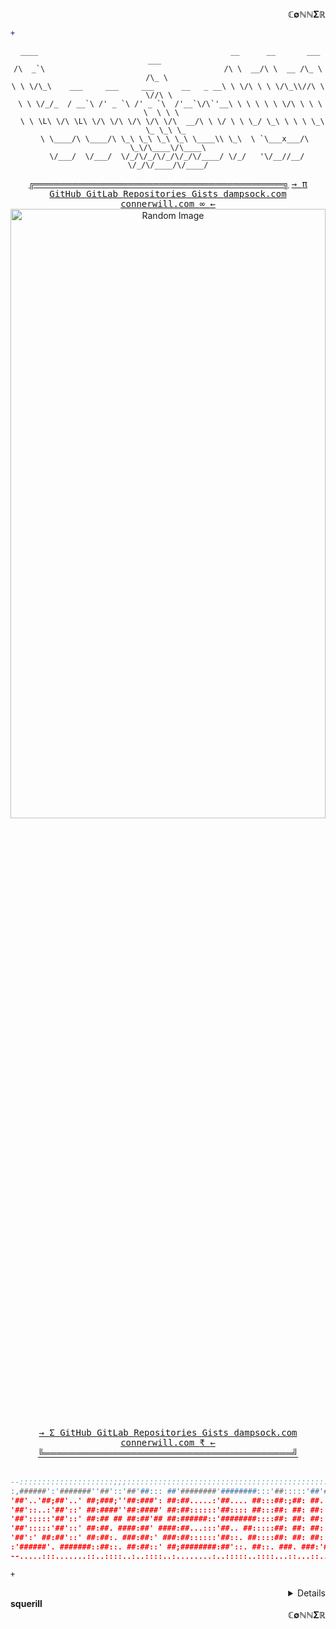 <div align="center">
<div align="right"> 
 <sample>
  <b>&Copf;&empty;&Nopf;&Nopf;&Sigma;&Ropf;</b>
 </sample>
</div>
<div align="right">
  
```diff
+                                                                                                   
```
</div>
<div align="center">
 
```pwsh
 ____                                           __      __       ___    ___      
/\  _`\                                        /\ \  __/\ \  __ /\_ \  /\_ \     
\ \ \/\_\    ___     ___     ___      __   _ __\ \ \/\ \ \ \/\_\\//\ \ \//\ \    
 \ \ \/_/_  / __`\ /' _ `\ /' _ `\  /'__`\/\`'__\ \ \ \ \ \ \/\ \ \ \ \  \ \ \   
  \ \ \L\ \/\ \L\ \/\ \/\ \/\ \/\ \/\  __/\ \ \/ \ \ \_/ \_\ \ \ \ \_\ \_ \_\ \_ 
   \ \____/\ \____/\ \_\ \_\ \_\ \_\ \____\\ \_\  \ `\___x___/\ \_\/\____\/\____\
    \/___/  \/___/  \/_/\/_/\/_/\/_/\/____/ \/_/   '\/__//__/  \/_/\/____/\/____/
```
</div>
<div align="center">
 <span>
  <sample>
   <b><a href="https://connerwill.com">╔════════════════════════════════════════╗</a></b>
  </sample>
  <kbd>
   <a href="https://connerwill.com"><kbd>→ <kbd> π </kbd></kbd></a>
   <a href="https://github.com/ConnerWill"><kbd> GitHub </kbd></a>
   <a href="https://gitlab.com/ConnerWill"><kbd> GitLab </kbd></a>
   <a href="https://github.com/ConnerWill?tab=repositories"><kbd> Repositories </kbd></a>
   <a href="https://gist.github.com/ConnerWill"><kbd> Gists </kbd></a>
   <a href="https://dampsock.com"><kbd> dampsock.com </kbd></a>
   <a href="https://connerwill.com"><kbd> connerwill.com </kbd></a>
   <a href="https://connerwill.com"><kbd><kbd> &infin; </kbd> ← </kbd></a>
  </kbd>
 </span>
<div align="center">
 <img src="https://bingimages.herokuapp.com/unsplash1" alt="Random Image" width="100%" height="50%">
</div>
<div align="center">
 <span> 
  <kbd>
   <a href="https://connerwill.com"><kbd>→ <kbd> Σ </kbd></kbd></a>
   <a href="https://github.com/ConnerWill"><kbd> GitHub </kbd></a>
   <a href="https://gitlab.com/ConnerWill"><kbd> GitLab </kbd></a>
   <a href="https://github.com/ConnerWill?tab=repositories"><kbd> Repositories </kbd></a>
   <a href="https://gist.github.com/ConnerWill"><kbd> Gists </kbd></a>
   <a href="https://dampsock.com"><kbd> dampsock.com </kbd></a>
   <a href="https://connerwill.com"><kbd> connerwill.com </kbd></a>
   <a href="https://connerwill.com"><kbd><kbd> ₹ </kbd> ← </kbd></a>
  </kbd>
  <sample>
   <b><a href="https://connerwill.com">╚════════════════════════════════════════╝</a></b>
  </sample>
 </span>
<br><br>
</div>
</div>
<div align="center">
 
 ```lua
 --:::::::::::::::::::::;;;:::::::::::::::::::::::::::::::::::::::::::::::::::::::::::::::::::
 :,######':'#######''##'::'##'##::: ##'########'########:::'##:::::'##'####;##':::::'##';;::::
 '##'..'##;##'..' ##;###;''##:###': ##:##.....:'##.... ##:::##:;##: ##. ##::##':::::'##'::::::
 '##'::..:'##'::' ##:####''##:####' ##:##::::::'##:::: ##:::##: ##: ##: ##::##::::::'##:::::::
 '##':::::'##'::' ##:## ## ##:##'## ##:######::'########::::##: ##: ##: ##::##::::::'##'::::::
 '##':::::'##'::' ##:##. ####:##' ####:##...:::'##.. ##:::::##: ##: ##: ##::##::::::'##';:::::
 '##':' ##:##'::' ##:##:. ###:##:' ###:##::::::'##::. ##::::##: ##: ##: ##::##::::::'##':;::::
 :'######'. #######::##::. ##:##::' ##;########:##'::. ##::. ###. ###:'####'########:########:
 --.....:::.......::..::::..:..::::..:........:..:::::..::::...::...::....:........:........::
```
</div>
<div align="left">
 
```http
+                                                                                                                      
```
</div> 
<div align="right">
<details>
<div align="center">
:shipit:
<div align="right">
<details>
<div align="center">
<br><br>
<p>
 <a href="https://github.com/ConnerWill">
  <img align="center" height="200" src="https://github-readme-stats.vercel.app/api?username=ConnerWill&&show_icons=true&theme=tokyonight&&v=5"/>
 </a>
 <a href="https://github.com/ConnerWill">
  <img align="center" height="200" src="https://github-readme-stats.vercel.app/api/top-langs/?username=ConnerWill&langs_count=3&theme=tokyonight&hide="/>
 </a>
</p>
<br><br>
</div>
<div align="right">
<details>
</div>

 
 ---
 
<div align="right">
<details>
<div align="center">

First column name  | Second column name 
-------------------|------------------
Row 1, Col 1       | Row 1, Col 2 
Row 2, Col 1       | Row 2, Col 2 

<!--
<details>
<div align="left">
 
```diff

-                                                                                                                       

+                                                                                                                       

-                                                                                                                       

+                                                                                                                       

-                                                                                                                       

+                                                                                                                       

-                                                                                                                       

+                                                                                                                       

-                                                                                                                     

```
</div> 

---
-->
 
<div align="right">
<details>
<div align="center">
═══════════════════════════════════════════════════════════════════════════
:trollface::trollface::trollface::trollface::trollface::trollface::trollface::trollface::trollface::trollface::trollface::trollface::trollface::trollface::trollface::trollface::trollface::trollface::trollface::trollface::trollface::trollface::trollface::trollface::trollface::trollface::trollface::trollface::trollface::trollface::trollface::trollface::trollface::trollface::trollface::trollface::trollface::trollface::trollface::trollface::trollface:
═══════════════════════════════════════════════════════════════════════════
 
</div>
</div>
</div>
</details>
</details>
 
<div align="center">
 <span>
  $e^x=\sum_{i=0}^\infty \frac{1}{i!}x^i$
  $\frac{n!}{k!(n-k)!} = {n \choose k}$
 </span>
</div>
 
</details>
</details>
 
<div align="left"> 
 <sample><b>squerill</b></sample>
</div>
 
<div align="right"> 
 <sample><b>&Copf;&empty;&Nopf;&Nopf;&Sigma;&Ropf;</b></sample>
</div>
</div>
